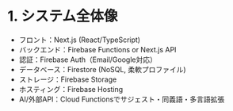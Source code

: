 # 1. システム全体像
- フロント：Next.js (React/TypeScript)
- バックエンド：Firebase Functions or Next.js API
- 認証：Firebase Auth（Email/Google対応）
- データベース：Firestore (NoSQL, 柔軟プロファイル)
- ストレージ：Firebase Storage
- ホスティング：Firebase Hosting
- AI/外部API：Cloud Functionsでサジェスト・同義語・多言語拡張

